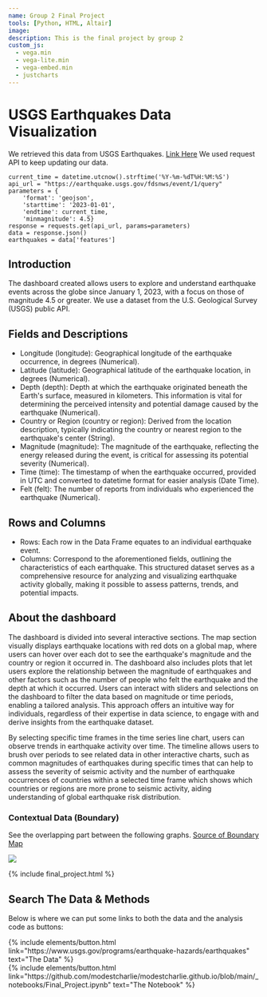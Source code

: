 ```yaml
---
name: Group 2 Final Project
tools: [Python, HTML, Altair]
image: 
description: This is the final project by group 2
custom_js:
  - vega.min
  - vega-lite.min
  - vega-embed.min
  - justcharts
---
```



# USGS Earthquakes Data Visualization

We retrieved this data from USGS Earthquakes. [Link Here](https://www.usgs.gov/programs/earthquake-hazards/earthquakes) We used request API to keep updating our data.
```
current_time = datetime.utcnow().strftime('%Y-%m-%dT%H:%M:%S')
api_url = "https://earthquake.usgs.gov/fdsnws/event/1/query"
parameters = {
    'format': 'geojson',  
    'starttime': '2023-01-01',  
    'endtime': current_time,  
    'minmagnitude': 4.5}
response = requests.get(api_url, params=parameters)
data = response.json()
earthquakes = data['features']
```
## Introduction
The dashboard created allows users to explore and understand earthquake events across the globe since January 1, 2023, with a focus on those of magnitude 4.5 or greater. We use a dataset from the U.S. Geological Survey (USGS) public API. 

## Fields and Descriptions
* Longitude (longitude): Geographical longitude of the earthquake occurrence, in degrees (Numerical).
* Latitude (latitude): Geographical latitude of the earthquake location, in degrees (Numerical).
* Depth (depth): Depth at which the earthquake originated beneath the Earth's surface, measured in kilometers. This information is vital for determining the perceived intensity and potential damage caused by the earthquake (Numerical).
* Country or Region (country or region): Derived from the location description, typically indicating the country or nearest region to the earthquake's center (String).
* Magnitude (magnitude): The magnitude of the earthquake, reflecting the energy released during the event, is critical for assessing its potential severity (Numerical).
* Time (time): The timestamp of when the earthquake occurred, provided in UTC and converted to datetime format for easier analysis (Date Time).
* Felt (felt): The number of reports from individuals who experienced the earthquake (Numerical).

## Rows and Columns
* Rows: Each row in the Data Frame equates to an individual earthquake event.
* Columns: Correspond to the aforementioned fields, outlining the characteristics of each earthquake.
This structured dataset serves as a comprehensive resource for analyzing and visualizing earthquake activity globally, making it possible to assess patterns, trends, and potential impacts.


## About the dashboard
The dashboard is divided into several interactive sections. The map section visually displays earthquake locations with red dots on a global map, where users can hover over each dot to see the earthquake's magnitude and the country or region it occurred in. The dashboard also includes plots that let users explore the relationship between the magnitude of earthquakes and other factors such as the number of people who felt the earthquake and the depth at which it occurred. Users can interact with sliders and selections on the dashboard to filter the data based on magnitude or time periods, enabling a tailored analysis. This approach offers an intuitive way for individuals, regardless of their expertise in data science, to engage with and derive insights from the earthquake dataset.

By selecting specific time frames in the time series line chart, users can observe trends in earthquake activity over time. The timeline allows users to brush over periods to see related data in other interactive charts, such as common magnitudes of earthquakes during specific times that can help to assess the severity of seismic activity and the number of earthquake occurrences of countries within a selected time frame which shows which countries or regions are more prone to seismic activity, aiding understanding of global earthquake risk distribution.

### Contextual Data (Boundary)
See the overlapping part between the following graphs. [Source of Boundary Map](https://www.learner.org/wp-content/interactive/dynamicearth/tectonicsmap/index.html)

<img src="{{site.baseurl}}/assets/pngs/boundary_map.jpg">

{% include final_project.html %}



## Search The Data & Methods

Below is where we can put some links to both the data and the analysis code as buttons:


<div class="left">
{% include elements/button.html link="https://www.usgs.gov/programs/earthquake-hazards/earthquakes" text="The Data" %}
</div>

<div class="right">
{% include elements/button.html link="https://github.com/modestcharlie/modestcharlie.github.io/blob/main/_notebooks/Final_Project.ipynb" text="The Notebook" %}
</div>


